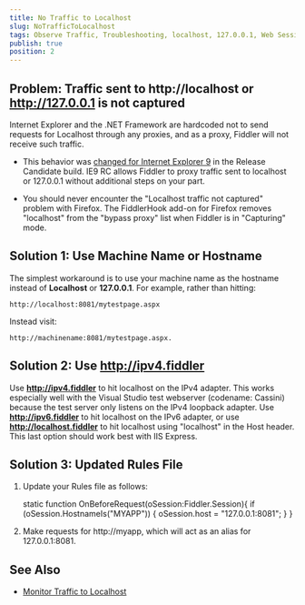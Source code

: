 ```yaml
---
title: No Traffic to Localhost
slug: NoTrafficToLocalhost
tags: Observe Traffic, Troubleshooting, localhost, 127.0.0.1, Web Sessions List
publish: true
position: 2
---
```


Problem: Traffic sent to http://localhost or http://127.0.0.1 is not captured
-----------------------------------------------------------------------------

Internet Explorer and the .NET Framework are hardcoded not to send requests for Localhost through any proxies, and as a proxy, Fiddler will not receive such traffic.

+ This behavior was [changed for Internet Explorer 9](http://blogs.msdn.com/b/fiddler/archive/2011/02/10/fiddler-is-better-with-internet-explorer-9.aspx) in the Release Candidate build. IE9 RC allows Fiddler to proxy traffic sent to localhost or 127.0.0.1 without additional steps on your part.

+ You should never encounter the "Localhost traffic not captured" problem with Firefox. The FiddlerHook add-on for Firefox removes "localhost" from the "bypass proxy" list when Fiddler is in "Capturing" mode.

Solution 1: Use Machine Name or Hostname
----------------------------------------

The simplest workaround is to use your machine name as the hostname instead of **Localhost** or **127.0.0.1**. For example, rather than hitting:

	http://localhost:8081/mytestpage.aspx
	
Instead visit:

	http://machinename:8081/mytestpage.aspx. 

Solution 2: Use http://ipv4.fiddler
-----------------------------------

Use **http://ipv4.fiddler** to hit localhost on the IPv4 adapter. This works especially well with the Visual Studio test webserver (codename: Cassini) because the test server only listens on the IPv4 loopback adapter. Use **http://ipv6.fiddler** to hit localhost on the IPv6 adapter, or use **http://localhost.fiddler** to hit localhost using "localhost" in the Host header. This last option should work best with IIS Express.

Solution 3: Updated Rules File
------------------------------

1. Update your Rules file as follows:

	static function OnBeforeRequest(oSession:Fiddler.Session){
		if (oSession.HostnameIs("MYAPP")) { oSession.host = "127.0.0.1:8081"; }
	}

2. Make requests for http://myapp, which will act as an alias for 127.0.0.1:8081.



See Also
--------

+ [Monitor Traffic to Localhost][1]

[1]: ../../Configure-Fiddler/Tasks/MonitorLocalTraffic
